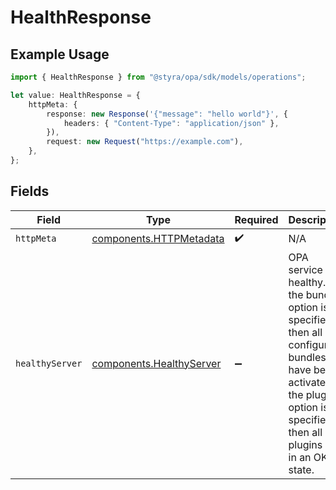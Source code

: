 # HealthResponse

## Example Usage

```typescript
import { HealthResponse } from "@styra/opa/sdk/models/operations";

let value: HealthResponse = {
    httpMeta: {
        response: new Response('{"message": "hello world"}', {
            headers: { "Content-Type": "application/json" },
        }),
        request: new Request("https://example.com"),
    },
};
```

## Fields

| Field                                                                                                                                                                               | Type                                                                                                                                                                                | Required                                                                                                                                                                            | Description                                                                                                                                                                         |
| ----------------------------------------------------------------------------------------------------------------------------------------------------------------------------------- | ----------------------------------------------------------------------------------------------------------------------------------------------------------------------------------- | ----------------------------------------------------------------------------------------------------------------------------------------------------------------------------------- | ----------------------------------------------------------------------------------------------------------------------------------------------------------------------------------- |
| `httpMeta`                                                                                                                                                                          | [components.HTTPMetadata](../../../sdk/models/components/httpmetadata.md)                                                                                                           | :heavy_check_mark:                                                                                                                                                                  | N/A                                                                                                                                                                                 |
| `healthyServer`                                                                                                                                                                     | [components.HealthyServer](../../../sdk/models/components/healthyserver.md)                                                                                                         | :heavy_minus_sign:                                                                                                                                                                  | OPA service is healthy. If the bundles option is specified then all configured bundles have been activated. If the plugins option is specified then all plugins are in an OK state. |